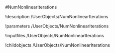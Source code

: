 <!-- MOOSE Object Documentation Stub: Remove this when content is added. -->
#NumNonlinearIterations

!description /UserObjects/NumNonlinearIterations

!parameters /UserObjects/NumNonlinearIterations

!inputfiles /UserObjects/NumNonlinearIterations

!childobjects /UserObjects/NumNonlinearIterations
